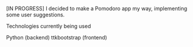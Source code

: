 [IN PROGRESS] I decided to make a Pomodoro app my way, implementing some user suggestions.

Technologies currently being used

Python (backend)
ttkbootstrap (frontend)

